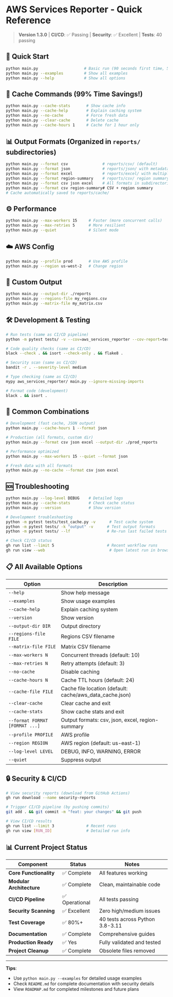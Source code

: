 # AWS Services Reporter - Quick Reference

> **Version 1.3.0** | **CI/CD**: ✅ Passing | **Security**: ✅ Excellent | **Tests**: 40 passing

## 🚀 **Quick Start**

```bash
python main.py                    # Basic run (90 seconds first time, 5 seconds after)
python main.py --examples         # Show all examples
python main.py --help             # Show all options
```

## 🔄 **Cache Commands** (99% Time Savings!)

```bash
python main.py --cache-stats       # Show cache info
python main.py --cache-help        # Explain caching system
python main.py --no-cache          # Force fresh data
python main.py --clear-cache       # Delete cache
python main.py --cache-hours 1     # Cache for 1 hour only
```

## 📊 **Output Formats** (Organized in `reports/` subdirectories)

```bash
python main.py --format csv               # reports/csv/ (default)
python main.py --format json              # reports/json/ with metadata
python main.py --format excel             # reports/excel/ with multiple sheets
python main.py --format region-summary    # reports/csv/ region summary only
python main.py --format csv json excel    # All formats in subdirectories
python main.py --format csv region-summary# CSV + region summary
# Cache automatically saved to reports/cache/
```

## ⚙️ **Performance**

```bash
python main.py --max-workers 15     # Faster (more concurrent calls)
python main.py --max-retries 5      # More resilient
python main.py --quiet              # Silent mode
```

## ☁️ **AWS Config**

```bash
python main.py --profile prod       # Use AWS profile
python main.py --region us-west-2   # Change region
```

## 📁 **Custom Output**

```bash
python main.py --output-dir ./reports
python main.py --regions-file my_regions.csv
python main.py --matrix-file my_matrix.csv
```

## 🛠️ **Development & Testing**

```bash
# Run tests (same as CI/CD pipeline)
python -m pytest tests/ -v --cov=aws_services_reporter --cov-report=term-missing

# Code quality checks (same as CI/CD)
black --check . && isort --check-only . && flake8 .

# Security scan (same as CI/CD)
bandit -r . --severity-level medium

# Type checking (same as CI/CD)
mypy aws_services_reporter/ main.py --ignore-missing-imports

# Format code (development)
black . && isort .
```

## 🔧 **Common Combinations**

```bash
# Development (fast cache, JSON output)
python main.py --cache-hours 1 --format json

# Production (all formats, custom dir)
python main.py --format csv json excel --output-dir ./prod_reports

# Performance optimized
python main.py --max-workers 15 --quiet --format json

# Fresh data with all formats
python main.py --no-cache --format csv json excel
```

## 🆘 **Troubleshooting**

```bash
python main.py --log-level DEBUG    # Detailed logs
python main.py --cache-stats        # Check cache status  
python main.py --version            # Show version

# Development troubleshooting
python -m pytest tests/test_cache.py -v      # Test cache system
python -m pytest tests/ -k "output" -v      # Test output formats
python -m pytest tests/ --lf                # Re-run last failed tests

# Check CI/CD status
gh run list --limit 5                       # Recent workflow runs
gh run view --web                            # Open latest run in browser
```

## 📋 **All Available Options**

| Option | Description |
|--------|-------------|
| `--help` | Show help message |
| `--examples` | Show usage examples |
| `--cache-help` | Explain caching system |
| `--version` | Show version |
| `--output-dir DIR` | Output directory |
| `--regions-file FILE` | Regions CSV filename |
| `--matrix-file FILE` | Matrix CSV filename |
| `--max-workers N` | Concurrent threads (default: 10) |
| `--max-retries N` | Retry attempts (default: 3) |
| `--no-cache` | Disable caching |
| `--cache-hours N` | Cache TTL hours (default: 24) |
| `--cache-file FILE` | Cache file location (default: cache/aws_data_cache.json) |
| `--clear-cache` | Clear cache and exit |
| `--cache-stats` | Show cache stats and exit |
| `--format FORMAT [FORMAT ...]` | Output formats: csv, json, excel, region-summary |
| `--profile PROFILE` | AWS profile |
| `--region REGION` | AWS region (default: us-east-1) |
| `--log-level LEVEL` | DEBUG, INFO, WARNING, ERROR |
| `--quiet` | Suppress output |

## 🔒 **Security & CI/CD**

```bash
# View security reports (download from GitHub Actions)
gh run download --name security-reports

# Trigger CI/CD pipeline (by pushing commits)
git add . && git commit -m "feat: your changes" && git push

# View CI/CD results
gh run list --limit 3              # Recent runs
gh run view [RUN_ID]               # Detailed run info
```

## 📊 **Current Project Status**

| Component | Status | Notes |
|-----------|--------|---------|
| **Core Functionality** | ✅ Complete | All features working |
| **Modular Architecture** | ✅ Complete | Clean, maintainable code |
| **CI/CD Pipeline** | ✅ Operational | All tests passing |
| **Security Scanning** | ✅ Excellent | Zero high/medium issues |
| **Test Coverage** | ✅ 80%+ | 40 tests across Python 3.8-3.11 |
| **Documentation** | ✅ Complete | Comprehensive guides |
| **Production Ready** | ✅ Yes | Fully validated and tested |
| **Project Cleanup** | ✅ Complete | Obsolete files removed |

---

**Tips**:

- Use `python main.py --examples` for detailed usage examples
- Check `README.md` for complete documentation with security details
- View `ROADMAP.md` for completed milestones and future plans
